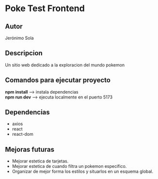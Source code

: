 # Poke Test Frontend

## Autor

Jerónimo Sola

## Descripcion

Un sitio web dedicado a la exploracion del mundo pokemon  

## Comandos para ejecutar proyecto

**npm install** --> instala dependencias  
**npm run dev** --> ejecuta localmente en el puerto 5173  

## Dependencias

- axios 
- react
- react-dom

## Mejoras futuras

- Mejorar estetica de tarjetas.
- Mejorar estetica de cuando filtra un pokemon especifico.
- Organizar de mejor forma los estilos y situarlos en un esquema global.
